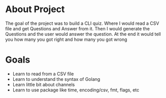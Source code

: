 # About Project
The goal of the project was to build a CLI quiz. Where I would read a CSV file and get Questions and Answer from it. Then I would generate the Questions and the user would answer the question. At the end it would tell you how many you got right and how many you got wrong

# Goals
- Learn to read from a CSV file
- Learn to understand the syntax of Golang
- Learn little bit about channels
- Learn to use package like time, encoding/csv, fmt, flags, etc
